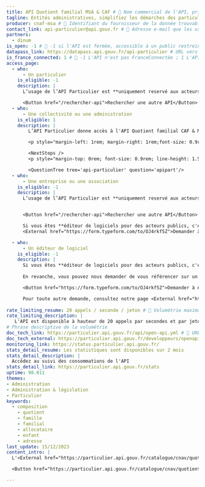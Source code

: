```yaml
---
title: API Quotient familial MSA & CAF # 📍 Nom commercial de l'API, privilégier un nom court.
tagline: Entités administratives, simplifiez les démarches des particuliers en récupérant pour eux leur quotient familial # 📍 Une phrase pour résumer le service rendu par l'API. Si votre API est uniquement accessible à certaines organisation, spécifiez-le dès maintenant.
producer: cnaf-msa # 📍 Identifiant du fournisseur de la donnée trouvable ou ajoutable dans le dossier `api_gouv/_data/producteurs`, pour en savoir plus consulter le read.me.
contact_link: api-particulier@api.gouv.fr # 📍 Adresse e-mail que les usagers peuvent utiliser pour vous contacter.
partners: 
  - dinum
is_open: -1 # 📍 -1 si l'API est fermée, accessible à un public restreint sous habilitation ; 0 si un compte est nécessaire pour utiliser l'API mais qu'il n'y a pas de conditions pour se créer un compte.
datapass_link: https://datapass.api.gouv.fr/api-particulier # URL vers le formulaire d'habilitation Datapass (uniquement API en accès restreint). ATTENTION : retirer ce champ si vous utilisez le champ ci-dessus "account_link".
is_france_connected: 1 # 📍 -1 L'API n'est pas FranceConnectée ; 1 L'API est FranceConnectée.
access_page:
  - who:
      - Un particulier
    is_eligible: -1
    description: |
      L’usage de l’API Particulier est **uniquement reservé aux acteurs publics** : les administrations, les collectivités, leurs opérateurs, les acteurs de santé, etc.

      <Button href="/rechercher-api">Rechercher une autre API</Button>
  - who:
      - Une collectivité ou une administration
    is_eligible: 1
    description: |
        L’API Particulier donne accès à l'API Quotient familial CAF & MSA et plus généralement aux données administratives des particuliers pour faciliter leurs démarches (cantines, titres de transport, aides sociales, démarches famille, etc...).<br/> Pour vérifier que l’API Particulier vous permet d’accéder aux données dont vous avez besoin, consultez le <External href="https://particulier.api.gouv.fr/catalogue">catalogue des API</External> et nos différents <External href="https://api.gouv.fr/les-api/api-particulier#exemples-d%E2%80%99application">cas d'usages</External>.

        <p style="margin-left: 1rem; margin-right: 1rem;font-size: 0.9rem; line-height: 1.5rem;">Conformément aux dispositions de <External href="https://www.legifrance.gouv.fr/affichCodeArticle.do?cidTexte=LEGITEXT000031366350&idArticle=LEGIARTI000031367412&dateTexte=&categorieLien=cid">l'article L114-8 du Code des relations entre le public et l'administration</External> vous ne pourrez accéder qu'aux seules informations ou données strictement nécessaires pour traiter une démarche du particulier concerné.</p>

        <NextSteps />
        <p style="margin-top: 0rem; font-size: 0.9rem; line-height: 1.5rem;"> <External href="https://particulier.api.gouv.fr/faq#quelles-informations-me-seront-demandees">En savoir plus sur les informations demandées</External></p>

        <QuestionTree tree='api-particulier' question='apipart'/>
  - who:
      - Une entreprise ou une association
    is_eligible: -1
    description: |
      L’usage de l’API Particulier est **uniquement reservé aux acteurs publics** : les administrations, les collectivités, leurs opérateurs, les acteurs de santé, etc.


      <Button href="/rechercher-api">Rechercher une autre API</Button>

      Si vous êtes **éditeur de logiciels pour des acteurs publics, c'est à vos utilisateurs collectivité ou administration de faire une demande d'habilitation.** En revanche, vous pouvez nous demander de vous référencer sur un cas d'usage afin de proposer des formulaires pré-remplis et ainsi simplifier l'expérience de vos clients publics.
      <External href="https://form.typeform.com/to/OJ4rkf5Z">Demander à être référencé</External>

  - who:
      - Un éditeur de logiciel
    is_eligible: -1
    description: |
      Si vous êtes **éditeur de logiciels pour des acteurs publics, c'est à vos utilisateurs collectivité ou administration de faire une demande d'habilitation.** 
      
      En revanche, vous pouvez nous demander de vous référencer sur un cas d'usage afin de proposer des formulaires pré-remplis et ainsi simplifier l'expérience de vos clients publics : 

      <Button href="https://form.typeform.com/to/OJ4rkf5Z">Demander à être référencé</Button>

      Pour toute autre demande, consultez notre page <External href="https://particulier.api.gouv.fr/faq">FAQ & contact</External>.
      
rate_limiting_resume: 20 appels / seconde / jeton # 📍 Volumétrie maximale de votre API.
rate_limiting_description: |
   L'API est disponible à hauteur de 20 appels par secondes et par jeton d'accès.
# Phrase descriptive de la volumétrie
doc_tech_link: https://particulier.api.gouv.fr/api/open-api.yml # 📍 URL qui donne accès au swagger de votre API, sur la page API.gouv suivante : https://api.gouv.fr/documentation, accessible depuis le bouton "Tester l'API" sur la fiche de l'API. Pour en savoir plus, consulter le read.me.
doc_tech_external: https://particulier.api.gouv.fr/developpeurs/openapi#tag/Quotient-familial/paths/~1api~1v2~1composition-familiale-v2/get # 📍 URL vers la documentation technique de l'API
monitoring_link: https://status.particulier.api.gouv.fr/ 
stats_detail_resume: Les statistiques sont disponibles sur 2 mois
stats_detail_description: | 
  Accédez au suivi des consommations de l'API
stats_detail_link: https://particulier.api.gouv.fr/stats
uptime: 98.011
themes: 
- Administration
- Administration & législation
- Particulier
keywords: 
  - composition
    - quotient
    - famille
    - familial
    - allocataire
    - enfant
    - adresse
last_update: 15/12/2023 
content_intro: |
  L'<External href="https://particulier.api.gouv.fr/catalogue/cnav/quotient_familial_v2">API Quotient familial MSA & CAF</External> permet de récupérer directement le quotient familial d'un particulier du régime général ou agricole. Elle fait partie du bouquet <External href="https://particulier.api.gouv.fr/catalogue">API Particulier</External>.

  <Button href="https://particulier.api.gouv.fr/catalogue/cnav/quotient_familial_v2">Consulter la documentation</Button>

---
```


